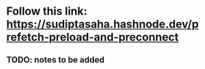 # Follow this link: https://sudiptasaha.hashnode.dev/prefetch-preload-and-preconnect 

## TODO: notes to be added 